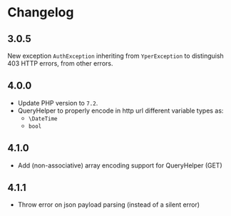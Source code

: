 # Changelog


## 3.0.5

New exception `AuthException` inheriting from `YperException` to distinguish 403 HTTP errors, from other errors.

## 4.0.0

- Update PHP version to `7.2`.
- QueryHelper to properly encode in http url different variable types as:
    - `\DateTime`
    - `bool`

## 4.1.0

- Add (non-associative) array encoding support for QueryHelper (GET)

## 4.1.1

- Throw error on json payload parsing (instead of a silent error)

